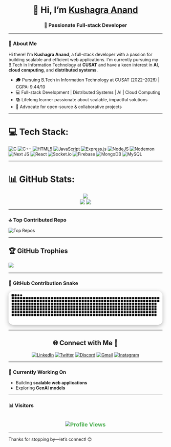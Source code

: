 # <h1 align="center"> 👋 Hi, I’m [Kushagra Anand](https://github.com/Kushagra-maker) </h1>
<h3 align="center">🚀 Passionate Full-stack Developer</h3>

---

### 🚀 About Me
Hi there! I'm **Kushagra Anand**, a full-stack developer with a passion for building scalable and efficient web applications. I'm currently pursuing my B.Tech in Information Technology at **CUSAT** and have a keen interest in **AI**, **cloud computing**, and **distributed systems**.

- 🎓 Pursuing B.Tech in Information Technology at CUSAT (2022–2026) | CGPA: 9.44/10  
- 💻 Full-stack Development | Distributed Systems | AI | Cloud Computing  
- 📚 Lifelong learner passionate about scalable, impactful solutions  
- 🌟 Advocate for open-source & collaborative projects

---

# 💻 Tech Stack:
![C](https://img.shields.io/badge/c-%2300599C.svg?style=for-the-badge&logo=c&logoColor=white) 
![C++](https://img.shields.io/badge/c++-%2300599C.svg?style=for-the-badge&logo=c%2B%2B&logoColor=white) 
![HTML5](https://img.shields.io/badge/html5-%23E34F26.svg?style=for-the-badge&logo=html5&logoColor=white) 
![JavaScript](https://img.shields.io/badge/javascript-%23323330.svg?style=for-the-badge&logo=javascript&logoColor=%23F7DF1E) 
![Express.js](https://img.shields.io/badge/express.js-%23404d59.svg?style=for-the-badge&logo=express&logoColor=%2361DAFB) 
![NodeJS](https://img.shields.io/badge/node.js-6DA55F?style=for-the-badge&logo=node.js&logoColor=white) 
![Nodemon](https://img.shields.io/badge/NODEMON-%23323330.svg?style=for-the-badge&logo=nodemon&logoColor=%BBDEAD) 
![Next JS](https://img.shields.io/badge/Next-black?style=for-the-badge&logo=next.js&logoColor=white) 
![React](https://img.shields.io/badge/react-%2320232a.svg?style=for-the-badge&logo=react&logoColor=%2361DAFB) 
![Socket.io](https://img.shields.io/badge/Socket.io-black?style=for-the-badge&logo=socket.io&badgeColor=010101) 
![Firebase](https://img.shields.io/badge/firebase-a08021?style=for-the-badge&logo=firebase&logoColor=ffcd34) 
![MongoDB](https://img.shields.io/badge/MongoDB-%234ea94b.svg?style=for-the-badge&logo=mongodb&logoColor=white) 
![MySQL](https://img.shields.io/badge/mysql-4479A1.svg?style=for-the-badge&logo=mysql&logoColor=white)




---

# 📊 GitHub Stats:
<div align="center">
  <img src="https://github-readme-stats.vercel.app/api?username=Kushagra-maker&theme=dark&hide_border=false&include_all_commits=false&count_private=false" width="55%" /> </br>
  <img src="https://nirzak-streak-stats.vercel.app/?user=Kushagra-maker&theme=dark&hide_border=false" />
  <img src="https://github-readme-stats.vercel.app/api/top-langs/?username=Kushagra-maker&theme=dark&hide_border=false&include_all_commits=false&count_private=false&layout=compact" width="36%" /> </br>
</div>


---

### 🔝 Top Contributed Repo

![Top Repos](https://github-contributor-stats.vercel.app/api?username=Kushagra-maker&limit=5&theme=dark&combine_all_yearly_contributions=true)

---

## 🏆 GitHub Trophies
![](https://github-profile-trophy.vercel.app/?username=Kushagra-maker&theme=radical&no-frame=false&no-bg=false&margin-w=4)

---

### 🐍 GitHub Contribution Snake
<p align="center">
  <img src="https://github.com/Kushagra-maker/Kushagra-maker/blob/output/github-snake-dark.svg" alt="Customized Snake Game" width="900" style="border-radius: 15px; box-shadow: 0px 4px 15px rgba(0,0,0,0.3);" />
</p>

---

<div align="center">

## 🌐 Connect with Me 🍬
[![LinkedIn](https://img.shields.io/badge/LinkedIn-%230077B5.svg?logo=linkedin&logoColor=white)](https://www.linkedin.com/in/kushagraanand12/) 
[![Twitter](https://img.shields.io/badge/Twitter-%231DA1F2.svg?logo=twitter&logoColor=white)](https://x.com/kush1_agra) 
[![Discord](https://img.shields.io/badge/Discord-%237289DA.svg?logo=discord&logoColor=white)](https://discordapp.com/users/1085543135620378634) 
[![Gmail](https://img.shields.io/badge/Gmail-%23D14836.svg?logo=gmail&logoColor=white)](mailto:kushagranand12345@gmail.com) 
[![Instagram](https://img.shields.io/badge/Instagram-%23E4405F.svg?logo=instagram&logoColor=white)](https://www.instagram.com/kushagra5478/)

</div>


---

### 🌱 Currently Working On
- Building **scalable web applications**  
- Exploring **GenAI models**  

---

### 📊  Visitors
<p align="center">
  <img src="https://profile-counter.glitch.me/Kushagra-maker/count.svg" alt="Profile Views" style="margin-top: 20px; font-size: 18px; font-weight: bold; color: #4CAF50;" />
</p>

---

Thanks for stopping by—let’s connect! 😊
